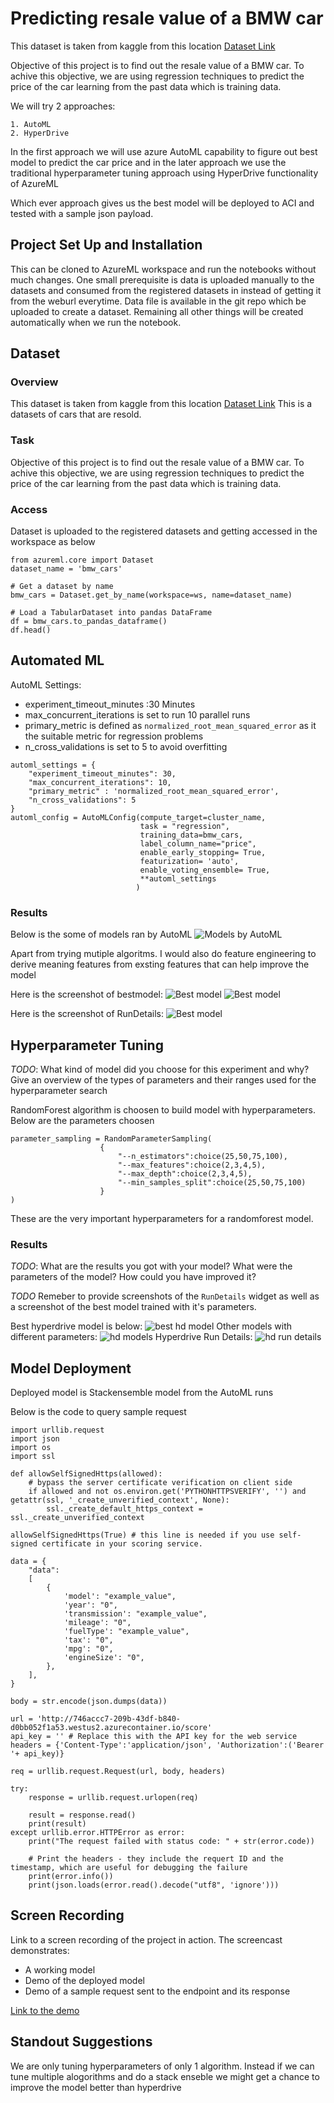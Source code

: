 
# Predicting resale value of a BMW car

This dataset is taken from kaggle from this location [Dataset Link](https://www.kaggle.com/adityadesai13/used-car-dataset-ford-and-mercedes?select=bmw.csv)

Objective of this project is to find out the resale value of a BMW car. To achive this objective, we are using regression techniques to predict the price of the car learning from the past data which is training data. 

We will try 2 approaches:

    1. AutoML
    2. HyperDrive

In the first approach we will use azure AutoML capability to figure out best model to predict the car price and in the later approach we use the traditional hyperparameter tuning approach using HyperDrive functionality of AzureML

Which ever approach gives us the best model will be deployed to ACI and tested with a sample json payload.

## Project Set Up and Installation
This can be cloned to AzureML workspace and run the notebooks without much changes. One small prerequisite is data is uploaded manually to the datasets and consumed from the registered datasets in instead of getting it from the weburl everytime. Data file is available in the git repo which be uploaded to create a dataset. Remaining all other things will be created automatically when we run the notebook.

## Dataset

### Overview
This dataset is taken from kaggle from this location [Dataset Link](https://www.kaggle.com/adityadesai13/used-car-dataset-ford-and-mercedes?select=bmw.csv)
This is a datasets of cars that are resold.

### Task
Objective of this project is to find out the resale value of a BMW car. To achive this objective, we are using regression techniques to predict the price of the car learning from the past data which is training data. 

### Access

Dataset is uploaded to the registered datasets and getting accessed in the workspace as below

```
from azureml.core import Dataset
dataset_name = 'bmw_cars'

# Get a dataset by name
bmw_cars = Dataset.get_by_name(workspace=ws, name=dataset_name)

# Load a TabularDataset into pandas DataFrame
df = bmw_cars.to_pandas_dataframe()
df.head()
```

## Automated ML

AutoML Settings:
- experiment_timeout_minutes :30 Minutes
- max_concurrent_iterations is set to run 10 parallel runs
- primary_metric is defined as ```normalized_root_mean_squared_error``` as it the suitable metric for regression problems
- n_cross_validations is set to 5 to avoid overfitting


```
automl_settings = {
    "experiment_timeout_minutes": 30,
    "max_concurrent_iterations": 10,
    "primary_metric" : 'normalized_root_mean_squared_error',
    "n_cross_validations": 5
}
automl_config = AutoMLConfig(compute_target=cluster_name,
                             task = "regression",
                             training_data=bmw_cars,
                             label_column_name="price", 
                             enable_early_stopping= True,
                             featurization= 'auto',
                             enable_voting_ensemble= True,
                             **automl_settings
                            )
```

### Results

Below is the some of models ran by AutoML
![Models by AutoML](./images/automl.png)

Apart from trying mutiple algoritms. I would also do feature engineering to derive meaning features from exsting features that can help improve the model

Here is the screenshot of bestmodel:
![Best model](./images/bestmodel.png)
![Best model](./images/bestmodel2.png)

Here is the screenshot of RunDetails:
![Best model](./images/run-details.png)

## Hyperparameter Tuning
*TODO*: What kind of model did you choose for this experiment and why? Give an overview of the types of parameters and their ranges used for the hyperparameter search

RandomForest algorithm is choosen to build model with hyperparameters. Below are the parameters choosen

```
parameter_sampling = RandomParameterSampling(
                    {
                        "--n_estimators":choice(25,50,75,100),
                        "--max_features":choice(2,3,4,5),
                        "--max_depth":choice(2,3,4,5),
                        "--min_samples_split":choice(25,50,75,100) 
                    }
)
```
These are the very important hyperparameters for a randomforest model.

### Results
*TODO*: What are the results you got with your model? What were the parameters of the model? How could you have improved it?

*TODO* Remeber to provide screenshots of the `RunDetails` widget as well as a screenshot of the best model trained with it's parameters.

Best hyperdrive model is below:
![best hd model](./images/best-hd-model.png)
Other models with different parameters:
![hd models](./images/hd-runs.png)
Hyperdrive Run Details:
![hd run details](./images/run-details.png)


## Model Deployment

Deployed model is Stackensemble model from the AutoML runs

Below is the code to query sample request
```
import urllib.request
import json
import os
import ssl

def allowSelfSignedHttps(allowed):
    # bypass the server certificate verification on client side
    if allowed and not os.environ.get('PYTHONHTTPSVERIFY', '') and getattr(ssl, '_create_unverified_context', None):
        ssl._create_default_https_context = ssl._create_unverified_context

allowSelfSignedHttps(True) # this line is needed if you use self-signed certificate in your scoring service.

data = {
    "data":
    [
        {
            'model': "example_value",
            'year': "0",
            'transmission': "example_value",
            'mileage': "0",
            'fuelType': "example_value",
            'tax': "0",
            'mpg': "0",
            'engineSize': "0",
        },
    ],
}

body = str.encode(json.dumps(data))

url = 'http://746accc7-209b-43df-b840-d0bb052f1a53.westus2.azurecontainer.io/score'
api_key = '' # Replace this with the API key for the web service
headers = {'Content-Type':'application/json', 'Authorization':('Bearer '+ api_key)}

req = urllib.request.Request(url, body, headers)

try:
    response = urllib.request.urlopen(req)

    result = response.read()
    print(result)
except urllib.error.HTTPError as error:
    print("The request failed with status code: " + str(error.code))

    # Print the headers - they include the requert ID and the timestamp, which are useful for debugging the failure
    print(error.info())
    print(json.loads(error.read().decode("utf8", 'ignore')))
```

## Screen Recording
Link to a screen recording of the project in action. The screencast demonstrates:
- A working model
- Demo of the deployed  model
- Demo of a sample request sent to the endpoint and its response

[Link to the demo](https://youtu.be/Hk3u7XgCj2s)

## Standout Suggestions
We are only tuning hyperparameters of only 1 algorithm. Instead if we can tune multiple alogorithms and do a stack enseble we might get a chance to improve the model better than hyperdrive
